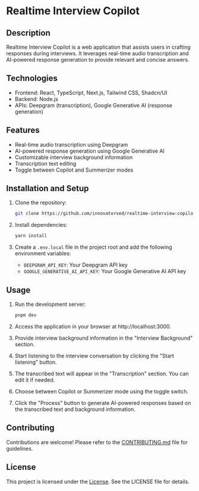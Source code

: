 # Realtime Interview Copilot

## Description

Realtime Interview Copilot is a web application that assists users in crafting responses during interviews. It leverages real-time audio transcription and AI-powered response generation to provide relevant and concise answers.

## Technologies

- Frontend: React, TypeScript, Next.js, Tailwind CSS, Shadcn/UI
- Backend: Node.js
- APIs: Deepgram (transcription), Google Generative AI (response generation)

## Features

- Real-time audio transcription using Deepgram
- AI-powered response generation using Google Generative AI
- Customizable interview background information
- Transcription text editing
- Toggle between Copilot and Summerizer modes

## Installation and Setup

1. Clone the repository:

    ```bash
    git clone https://github.com/innovatorved/realtime-interview-copilot.git
    ```

2. Install dependencies:

    ```bash
    yarn install
    ```

3. Create a `.env.local` file in the project root and add the following environment variables:

    - `DEEPGRAM_API_KEY`: Your Deepgram API key
    - `GOOGLE_GENERATIVE_AI_API_KEY`: Your Google Generative AI API key

## Usage

1. Run the development server:

    ```bash
    pnpm dev
    ```

2. Access the application in your browser at http://localhost:3000.
3. Provide interview background information in the "Interview Background" section.
4. Start listening to the interview conversation by clicking the "Start listening" button.
5. The transcribed text will appear in the "Transcription" section. You can edit it if needed.
6. Choose between Copilot or Summerizer mode using the toggle switch.
7. Click the "Process" button to generate AI-powered responses based on the transcribed text and background information.

## Contributing

Contributions are welcome! Please refer to the [CONTRIBUTING.md](https://github.com/innovatorved/realtime-interview-copilot/blob/main/CONTRIBUTING.md) file for guidelines.

## License

This project is licensed under the [License](https://github.com/innovatorved/realtime-interview-copilot/blob/main/LICENSE). See the LICENSE file for details.
